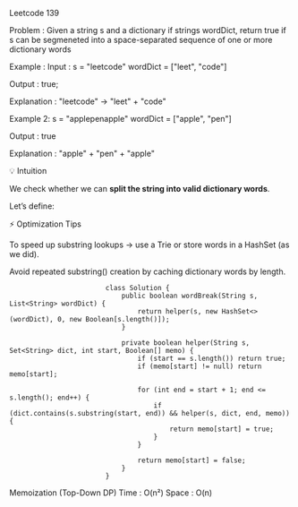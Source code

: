 Leetcode 139

Problem : 
Given a string s and a dictionary if strings wordDict,
return true if s can be segmeneted into a space-separated sequence of one or more dictionary words

Example : 
Input : 
s = "leetcode"
wordDict = ["leet", "code"]

Output : true;

Explanation : "leetcode" -> "leet" + "code"

Example 2:
s = "applepenapple"
wordDict = ["apple", "pen"]

Output : 
true

Explanation : 
"apple" + "pen" + "apple"

💡 Intuition

We check whether we can **split the string into valid dictionary words**.  

Let’s define:

⚡ Optimization Tips

To speed up substring lookups → use a Trie or store words in a HashSet (as we did).

Avoid repeated substring() creation by caching dictionary words by length.

                            class Solution {
                                public boolean wordBreak(String s, List<String> wordDict) {
                                    return helper(s, new HashSet<>(wordDict), 0, new Boolean[s.length()]);
                                }

                                private boolean helper(String s, Set<String> dict, int start, Boolean[] memo) {
                                    if (start == s.length()) return true;
                                    if (memo[start] != null) return memo[start];

                                    for (int end = start + 1; end <= s.length(); end++) {
                                        if (dict.contains(s.substring(start, end)) && helper(s, dict, end, memo)) {
                                            return memo[start] = true;
                                        }
                                    }

                                    return memo[start] = false;
                                }
                            }

Memoization (Top-Down DP)
Time  : O(n²)
Space : O(n)


